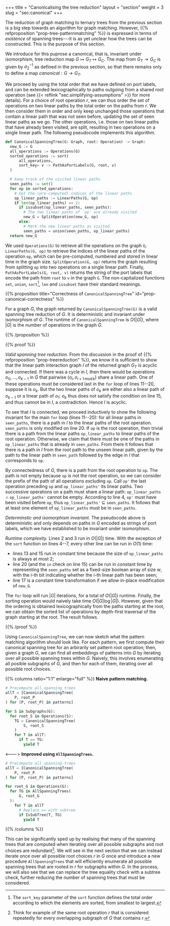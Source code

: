 +++
title = "Canonicalising the tree reduction"
layout = "section"
weight = 3
slug = "sec:canonical"
+++

The reduction of graph matching to ternary trees from the previous section is a
big step towards an algorithm for graph matching. However,
{{% refproposition "prop-tree-patternmatching" %}} is expressed in terms of
_existence_ of spanning trees---it is as yet unclear how the trees can be
constructed. This is the purpose of this section.

We introduce for this puprose a canonical, that is, invariant under isomorphism,
tree reduction map $G \mapsto G_T \mapsto G_C$. The map from $G_T \to G_C$ is
given by $\sigma_2^{-1}$ as defined in the previous section, so that there
remains only to define a map $canonical: G \to G_T$.

We proceed by using the total order that we have defined on port labels, and can
be extended lexicographically to paths outgoing from a shared root operation
(see {{< reflink "sec:simplifying-assumptions" >}} for more details). For a
choice of root operation $r$, we can thus order the set of operations on two
linear paths by the total order on the paths from $r$. We then consider them in
order and only keep unchanged those operations that contain a linear path that
was not seen before, updating the set of seen linear paths as we go. The other
operations, i.e. those on two linear paths that have already been visited, are
split, resulting in two operations on a single linear path. The following
pseudocode implements this algorithm.

<!-- prettier-ignore-start -->
```python {linenos=inline}
def CanonicalSpanningTree(G: Graph, root: Operation) -> Graph:
  new_G := G
  all_operations := Operations(G)
  sorted_operations := sort(
      all_operations,
      sort_key= v -> PathAsPortLabels(G, root, v)
  )

  # keep track of the visited linear paths
  seen_paths := set()
  for op in sorted_operations:
    # Get the (pre-computed) indices of the linear paths
    op_linear_paths := LinearPaths(G, op)
    if len(op_linear_paths) == 2:
      if issubset(op_linear_paths, seen_paths):
        # The two linear paths of `op` are already visited
        new_G = SplitOperation(new_G, op)
      else:
        # Mark the new linear paths as visited
        seen_paths = union(seen_paths, op_linear_paths)
  return new_G
```
<!-- prettier-ignore-end -->

We used `Operations(G)` to retrieve all the operations on the graph `G`;
`LinearPaths(G, op)` to retrieve the indices of the linear paths of the
operation `op`, which can be pre-computed, numbered and stored in linear time in
the graph size. `SplitOperation(G, op)` returns the graph resulting from
splitting `op` into two operations on a single linear path. Finally,
`PathAsPortLabels(G, root, v)` returns the string of the port labels that encode
the path from `root` to `v` in the graph `G`. The non-capitalized functions
`set`, `union`, `sort`[^sortkey], `len` and `issubset` have their standard
meanings.

[^sortkey]:
    The `sort_key` parameter of the `sort` function defines the total order
    according to which the elements are sorted, from smallest to largest.

<!-- prettier-ignore -->
{{% proposition title="Correctness of `CanonicalSpanningTree`" id="prop-canonical-correctness" %}}

For a graph $G$, the graph returned by `CanonicalSpanningTree(G)` is a valid
spanning tree reduction of $G$. It is deterministic and invariant under
isomorphism of $G$. The runtime of `CanonicalSpanningTree` is $O(|G|)$, where
$|G|$ is the number of operations in the graph $G$.

<!-- prettier-ignore -->
{{% /proposition %}}

<!-- prettier-ignore -->
{{% proof %}}

_Valid spanning tree reduction._ From the discussion in the proof of
{{% refproposition "prop-treereduction" %}}, we know it is sufficient to show
that the linear path interaction graph $I$ of the returned graph $G_T$ is
acyclic and connected. If there was a cycle in $I$, then there would be
operations $o_0, \dots, o_{k-1}$ in $G$ that pairwise $(o_i, o_{i+1\, mod\, k})$
share a linear path. One of these operations must be considered last in the
`for` loop of lines 11--20, suppose it is $o_k$. But the two linear paths of
$o_k$ are either also a linear path of $o_{k-1}$ or a linear path of $o_{1}$:
$o_k$ thus does not satisfy the condition on line 15, and thus cannot be in $I$,
a contradiction. Hence $I$ is acyclic.

To see that $I$ is connected, we proceed inductively to show the following
invariant for the main `for` loop (lines 11--20): for all linear paths in
`seen_paths`, there is a path in $I$ to the linear paths of the root operation.
`seen_paths` is only modified on line 20. If `op` is the root operation, then
trivial there is a path from the linear paths `op_linear_paths` to linear paths
of the root operation. Otherwise, we claim that there must be one of the paths
in `op_linear_paths` that is already in `seen_paths`. From there it follows that
there is a path in $I$ from the root path to the unseen linear path, given by
the path to the linear path in `seen_path` followed by the edge in $I$ that
corresponds to `op`.

By connectedness of $G$, there is a path from the root operation to `op`. The
path is not empty because `op` is not the root operation, so we can consider the
prefix of the path of all operations excluding `op`. Call `op'` the last
operation preceding `op` and `op_linear_paths'` its linear paths. Two successive
operations on a path must share a linear path: `op_linear_paths` $\cap$
`op_linear_paths'` cannot be empty. According to line 4, `op'` must have been
visited before `op`, thus `op_linear_paths'` $\subseteq$ `seen_paths`. It
follows that at least one element of `op_linear_paths` must be in `seen_paths`.

_Determinstic and isomorphism invariant._ The pseudocode above is deterministic
and only depends on paths in $G$ encoded as strings of port labels, which we
have established to be invariant under isomorphism.

_Runtime complexity._ Lines 2 and 3 run in $O(|G|)$ time. With the exception of
the `sort` function on lines 4--7, every other line can be run in $O(1)$ time:

- lines 13 and 15 run in constant time because the size of `op_linear_paths` is
  always at most 2;
- line 20 (and the `in` check on line 15) can be run in constant time by
  representing the `seen_paths` set as a fixed-size boolean array of size $w$,
  with the $i$-th bit indicating whether the $i$-th linear path has been seen;
- line 17 is a constant time transformation if we allow in-place modification of
  `new_G`.

The `for` loop will run $|G|$ iterations, for a total of $O(|G|)$ runtime.
Finally, the sorting operation would naively take time $O(|G| \log |G|)$.
However, given that the ordering is obtained lexicographically from the paths
starting at the root, we can obtain the sorted list of operations by depth-first
traversal of the graph starting at the root. The result follows.

<!-- prettier-ignore -->
{{% /proof %}}

Using `CanonicalSpanningTree`, we can now sketch what the pattern matching
algorithm should look like. For each pattern, we first compute their canonical
spanning tree for an arbirarily set pattern root operation; then, given a graph
$G$, we can find all embeddings of patterns into $G$ by iterating over all
possible spanning trees within $G$. Naively, this involves enumerating all
posible subgraphs of $G$, and then for each of them, iterating over all possible
root choices.

<!-- prettier-ignore-start -->
{{% columns ratio="1:1" enlarge="full" %}} 
**Naive pattern matching.**
```python
# Precompute all spanning trees
allT = [CanonicalSpanningTree(
    P, root_P
) for (P, root_P) in patterns]

for S in Subgraphs(G):
  for root_S in Operations(S):
    TG = CanonicalSpanningTree(
        S, root_S
    )
    for T in allT:
      if T == TG:
        yield T
```
<--->
**Improved using `AllSpanningTrees`.**
```python
# Precompute all spanning trees
allT = [CanonicalSpanningTree(
    P, root_P
) for (P, root_P) in patterns]

for root_G in Operations(G):
  for TG in AllSpanningTrees(
      G, root_G
  ):
    for T in allT
      # Replace == with subtree
      if IsSubTree(T, TG)
        yield T
```
{{% /columns %}}
<!-- prettier-ignore-end -->

This can be significantly sped up by realising that many of the spanning trees
that are computed when iterating over all possible subgraphs and root choices
are redundant[^overlapgraph]. We will see in the next section that we can
instead iterate once over all possible root choices $r$ in $G$ once and
introduce a new procedure `AllSpanningTrees` that will efficiently enumerate all
possible spanning trees that are rooted in $r$ for subgraphs within $G$. In the
process, we will also see that we can replace the tree equality check with a
subtree check, further reducing the number of spanning trees that must be
considered.

[^overlapgraph]:
    Think for example of the same root operation $r$ that is considered
    repeatedly for every overlapping subgraph of $G$ that contains $r$.
